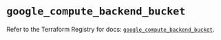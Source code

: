# `google_compute_backend_bucket`

Refer to the Terraform Registry for docs: [`google_compute_backend_bucket`](https://registry.terraform.io/providers/hashicorp/google/6.10.0/docs/resources/compute_backend_bucket).
